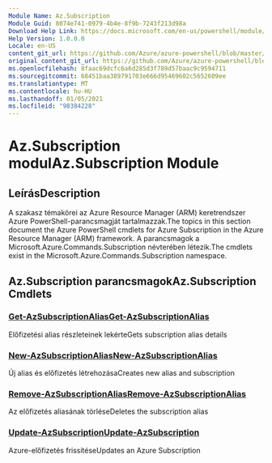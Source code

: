 ```yaml
---
Module Name: Az.Subscription
Module Guid: 8074e741-0979-4b4e-8f9b-7243f213d98a
Download Help Link: https://docs.microsoft.com/en-us/powershell/module/az.subscription
Help Version: 1.0.0.0
Locale: en-US
content_git_url: https://github.com/Azure/azure-powershell/blob/master/src/Subscription/Subscription/help/Az.Subscription.md
original_content_git_url: https://github.com/Azure/azure-powershell/blob/master/src/Subscription/Subscription/help/Az.Subscription.md
ms.openlocfilehash: 8faac69dcfc6a6d285d3f789d57baac9c9594711
ms.sourcegitcommit: 68451baa389791703e666d95469602c5652609ee
ms.translationtype: MT
ms.contentlocale: hu-HU
ms.lasthandoff: 01/05/2021
ms.locfileid: "98384228"
---
```

# <span data-ttu-id="a7c9e-101">Az.Subscription modul</span><span class="sxs-lookup"><span data-stu-id="a7c9e-101">Az.Subscription Module</span></span>
## <span data-ttu-id="a7c9e-102">Leírás</span><span class="sxs-lookup"><span data-stu-id="a7c9e-102">Description</span></span>
<span data-ttu-id="a7c9e-103">A szakasz témakörei az Azure Resource Manager (ARM) keretrendszer Azure PowerShell-parancsmagját tartalmazzak.</span><span class="sxs-lookup"><span data-stu-id="a7c9e-103">The topics in this section document the Azure PowerShell cmdlets for Azure Subscription in the Azure Resource Manager (ARM) framework.</span></span> <span data-ttu-id="a7c9e-104">A parancsmagok a Microsoft.Azure.Commands.Subscription névterében létezik.</span><span class="sxs-lookup"><span data-stu-id="a7c9e-104">The cmdlets exist in the Microsoft.Azure.Commands.Subscription namespace.</span></span>

## <span data-ttu-id="a7c9e-105">Az.Subscription parancsmagok</span><span class="sxs-lookup"><span data-stu-id="a7c9e-105">Az.Subscription Cmdlets</span></span>
### [<span data-ttu-id="a7c9e-106">Get-AzSubscriptionAlias</span><span class="sxs-lookup"><span data-stu-id="a7c9e-106">Get-AzSubscriptionAlias</span></span>](Get-AzSubscriptionAlias.md)
<span data-ttu-id="a7c9e-107">Előfizetési alias részleteinek lekérte</span><span class="sxs-lookup"><span data-stu-id="a7c9e-107">Gets subscription alias details</span></span>

### [<span data-ttu-id="a7c9e-108">New-AzSubscriptionAlias</span><span class="sxs-lookup"><span data-stu-id="a7c9e-108">New-AzSubscriptionAlias</span></span>](New-AzSubscriptionAlias.md)
<span data-ttu-id="a7c9e-109">Új alias és előfizetés létrehozása</span><span class="sxs-lookup"><span data-stu-id="a7c9e-109">Creates new alias and subscription</span></span>

### [<span data-ttu-id="a7c9e-110">Remove-AzSubscriptionAlias</span><span class="sxs-lookup"><span data-stu-id="a7c9e-110">Remove-AzSubscriptionAlias</span></span>](Remove-AzSubscriptionAlias.md)
<span data-ttu-id="a7c9e-111">Az előfizetés aliasának törlése</span><span class="sxs-lookup"><span data-stu-id="a7c9e-111">Deletes the subscription alias</span></span>

### [<span data-ttu-id="a7c9e-112">Update-AzSubscription</span><span class="sxs-lookup"><span data-stu-id="a7c9e-112">Update-AzSubscription</span></span>](Update-AzSubscription.md)
<span data-ttu-id="a7c9e-113">Azure-előfizetés frissítése</span><span class="sxs-lookup"><span data-stu-id="a7c9e-113">Updates an Azure Subscription</span></span>

